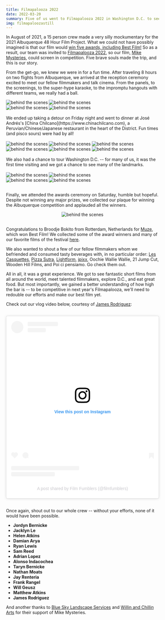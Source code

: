 ```yaml
---
title: Filmapalooza 2022
date: 2022-03-20
summary: Five of us went to Filmapalooza 2022 in Washington D.C. to see our 48 Hour Film, Mike Mysteries, screened in competition.
img: filmapaloozastill
---
```


In August of 2021, a 15 person crew made a very silly mockumentary for the 2021 Albuquerque 48 Hour Film Project. What we could not have possibly imagined is that our film would [win five awards, including Best Film!](/mike-mysteries-wins-best-film-at-2021-albuquerque-48-hour-film-project.html) So as a result, our team was invited to [Filmapalooza 2022](https://48hourfilmproj.zohobackstage.com/Filmapalooza2022-WashingtonDC#), so our film, [Mike Mysteries](/project/mike-mysteries.html), could screen in competition. Five brave souls made the trip, and this is our story.

From the get-go, we knew we were in for a fun time. After traveling 8 hours on two flights from Albuquerque, we arrived at the reception ceremony excited to meet our fellow filmmakers and talk cinema. From the panels, to the screenings, to the super-hype karaoke, to the impromptu hangouts with different teams, we really had a ball.
</br>
<div class="row g-2">
  <div class="col-lg-6 col-md-12 mb-6 mb-lg-0">
  	<img src="/img/news/filmapalooza1.jpg" class="w-100 shadow-1-strong rounded mb-2" alt="behind the scenes">
	<img src="/img/news/filmapalooza2.jpg" class="w-100 shadow-1-strong rounded mb-2" alt="behind the scenes">
  </div>
  <div class="col-lg-6 mb-6 mb-lg-0">
	<img src="/img/news/filmapalooza3.jpg" class="w-100 shadow-1-strong rounded mb-2" alt="behind the scenes">
	<img src="/img/news/filmapalooza8.jpg" class="w-100 shadow-1-strong rounded mb-2" alt="behind the scenes">
  </div>
</div>
</br>
We ended up taking a detour on Friday night and went to dinner at José Andrés's [China Chilcano](https://www.chinachilcano.com), a Peruvian/Chinese/Japanese restaurant in the heart of the District. Fun times (and pisco sours) were had by all!
</br></br>

<div class="row g-2">
  <div class="col-lg-6 col-md-12 mb-6 mb-lg-0">
	<img src="/img/news/china_chilcano1.jpg" class="w-100 shadow-1-strong rounded mb-2" alt="behind the scenes">
	<img src="/img/news/china_chilcano2.jpg" class="w-100 shadow-1-strong rounded mb-2" alt="behind the scenes">
	<img src="/img/news/china_chilcano3.jpg" class="w-100 shadow-1-strong rounded mb-2" alt="behind the scenes">
  </div>
  <div class="col-lg-6 mb-6 mb-lg-0">
	<img src="/img/news/china_chilcano4.jpg" class="w-100 shadow-1-strong rounded mb-2" alt="behind the scenes">
	<img src="/img/news/china_chilcano5.jpg" class="w-100 shadow-1-strong rounded mb-2" alt="behind the scenes">
	<img src="/img/news/china_chilcano6.jpg" class="w-100 shadow-1-strong rounded mb-2" alt="behind the scenes">
  </div>
</div>
</br>
We also had a chance to tour Washington D.C. -- for many of us, it was the first time visiting and we got a chance to see many of the landmarks.
</br>
</br>

<div class="row g-2">
  <div class="col-lg-6 col-md-12 mb-6 mb-lg-0">
	<img src="/img/news/filmapalooza4.jpg" class="w-100 shadow-1-strong rounded mb-2" alt="behind the scenes">
	<img src="/img/news/filmapalooza5.jpg" class="w-100 shadow-1-strong rounded mb-2" alt="behind the scenes">
  </div>
  <div class="col-lg-6 mb-6 mb-lg-0">
	<img src="/img/news/filmapalooza6.jpg" class="w-100 shadow-1-strong rounded mb-2" alt="behind the scenes">
	<img src="/img/news/filmapalooza7.jpg" class="w-100 shadow-1-strong rounded mb-2" alt="behind the scenes">
  </div>
</div>
</br>

Finally, we attended the awards ceremony on Saturday, humble but hopeful. Despite not winning any major prizes, we collected our plaque for winning the Albuquerque competition and applauded all the winners.
</br>

<center><img src="/img/news/filmapalooza9.png" class="w-80 shadow-1-strong rounded mb-2" alt="behind the scenes"></center>
</br>

Congratulations to Broodje Bokito from Rotterdam, Netherlands for [Muze](https://www.imdb.com/title/tt15348714), which won Best Film! We collected some of the award winners and many of our favorite films of the festival [here](https://wouldproductions.notion.site/Best-of-the-Festival-58e25a4878c847c7b251322ebbb4d04b).
</br>

We also wanted to shout a few of our fellow filmmakers whom we befriended and consumed tasty beverages with, in no particular order: [Les Casquettes](https://www.instagram.com/les__casquettes), [Pizza Sutra](https://www.instagram.com/pizzasutramke), [Lightform](https://www.instagram.com/lightformfilm), [jpixx](https://www.instagram.com/jpixx), Oochie Wallie Wallie, 21 Jump Cut, Wooden Hill Films, and Poi ci pensiamo. Go check them out.
</br>

All in all, it was a great experience. We got to see fantastic short films from all around the world, meet talented filmmakers, explore D.C., and eat great food. But most importantly, we gained a better understanding of how high the bar is -- to be competitive in next year's Filmapalooza, we'll need to redouble our efforts and make our best film yet.
</br>

Check out our vlog video below, courtesy of [James Rodriguez](https://www.instagram.com/jittlelames):
</br></br>

<div align="center">
	<blockquote class="instagram-media" data-instgrm-captioned data-instgrm-permalink="https://www.instagram.com/reel/CbJXIrdpwug/?utm_source=ig_embed&amp;utm_campaign=loading" data-instgrm-version="14" style=" background:#FFF; border:0; border-radius:3px; box-shadow:0 0 1px 0 rgba(0,0,0,0.5),0 1px 10px 0 rgba(0,0,0,0.15); margin: 1px; max-width:540px; min-width:326px; padding:0; width:99.375%; width:-webkit-calc(100% - 2px); width:calc(100% - 2px);"><div style="padding:16px;"> <a href="https://www.instagram.com/reel/CbJXIrdpwug/?utm_source=ig_embed&amp;utm_campaign=loading" style=" background:#FFFFFF; line-height:0; padding:0 0; text-align:center; text-decoration:none; width:100%;" target="_blank"> <div style=" display: flex; flex-direction: row; align-items: center;"> <div style="background-color: #F4F4F4; border-radius: 50%; flex-grow: 0; height: 40px; margin-right: 14px; width: 40px;"></div> <div style="display: flex; flex-direction: column; flex-grow: 1; justify-content: center;"> <div style=" background-color: #F4F4F4; border-radius: 4px; flex-grow: 0; height: 14px; margin-bottom: 6px; width: 100px;"></div> <div style=" background-color: #F4F4F4; border-radius: 4px; flex-grow: 0; height: 14px; width: 60px;"></div></div></div><div style="padding: 19% 0;"></div> <div style="display:block; height:50px; margin:0 auto 12px; width:50px;"><svg width="50px" height="50px" viewBox="0 0 60 60" version="1.1" xmlns="https://www.w3.org/2000/svg" xmlns:xlink="https://www.w3.org/1999/xlink"><g stroke="none" stroke-width="1" fill="none" fill-rule="evenodd"><g transform="translate(-511.000000, -20.000000)" fill="#000000"><g><path d="M556.869,30.41 C554.814,30.41 553.148,32.076 553.148,34.131 C553.148,36.186 554.814,37.852 556.869,37.852 C558.924,37.852 560.59,36.186 560.59,34.131 C560.59,32.076 558.924,30.41 556.869,30.41 M541,60.657 C535.114,60.657 530.342,55.887 530.342,50 C530.342,44.114 535.114,39.342 541,39.342 C546.887,39.342 551.658,44.114 551.658,50 C551.658,55.887 546.887,60.657 541,60.657 M541,33.886 C532.1,33.886 524.886,41.1 524.886,50 C524.886,58.899 532.1,66.113 541,66.113 C549.9,66.113 557.115,58.899 557.115,50 C557.115,41.1 549.9,33.886 541,33.886 M565.378,62.101 C565.244,65.022 564.756,66.606 564.346,67.663 C563.803,69.06 563.154,70.057 562.106,71.106 C561.058,72.155 560.06,72.803 558.662,73.347 C557.607,73.757 556.021,74.244 553.102,74.378 C549.944,74.521 548.997,74.552 541,74.552 C533.003,74.552 532.056,74.521 528.898,74.378 C525.979,74.244 524.393,73.757 523.338,73.347 C521.94,72.803 520.942,72.155 519.894,71.106 C518.846,70.057 518.197,69.06 517.654,67.663 C517.244,66.606 516.755,65.022 516.623,62.101 C516.479,58.943 516.448,57.996 516.448,50 C516.448,42.003 516.479,41.056 516.623,37.899 C516.755,34.978 517.244,33.391 517.654,32.338 C518.197,30.938 518.846,29.942 519.894,28.894 C520.942,27.846 521.94,27.196 523.338,26.654 C524.393,26.244 525.979,25.756 528.898,25.623 C532.057,25.479 533.004,25.448 541,25.448 C548.997,25.448 549.943,25.479 553.102,25.623 C556.021,25.756 557.607,26.244 558.662,26.654 C560.06,27.196 561.058,27.846 562.106,28.894 C563.154,29.942 563.803,30.938 564.346,32.338 C564.756,33.391 565.244,34.978 565.378,37.899 C565.522,41.056 565.552,42.003 565.552,50 C565.552,57.996 565.522,58.943 565.378,62.101 M570.82,37.631 C570.674,34.438 570.167,32.258 569.425,30.349 C568.659,28.377 567.633,26.702 565.965,25.035 C564.297,23.368 562.623,22.342 560.652,21.575 C558.743,20.834 556.562,20.326 553.369,20.18 C550.169,20.033 549.148,20 541,20 C532.853,20 531.831,20.033 528.631,20.18 C525.438,20.326 523.257,20.834 521.349,21.575 C519.376,22.342 517.703,23.368 516.035,25.035 C514.368,26.702 513.342,28.377 512.574,30.349 C511.834,32.258 511.326,34.438 511.181,37.631 C511.035,40.831 511,41.851 511,50 C511,58.147 511.035,59.17 511.181,62.369 C511.326,65.562 511.834,67.743 512.574,69.651 C513.342,71.625 514.368,73.296 516.035,74.965 C517.703,76.634 519.376,77.658 521.349,78.425 C523.257,79.167 525.438,79.673 528.631,79.82 C531.831,79.965 532.853,80.001 541,80.001 C549.148,80.001 550.169,79.965 553.369,79.82 C556.562,79.673 558.743,79.167 560.652,78.425 C562.623,77.658 564.297,76.634 565.965,74.965 C567.633,73.296 568.659,71.625 569.425,69.651 C570.167,67.743 570.674,65.562 570.82,62.369 C570.966,59.17 571,58.147 571,50 C571,41.851 570.966,40.831 570.82,37.631"></path></g></g></g></svg></div><div style="padding-top: 8px;"> <div style=" color:#3897f0; font-family:Arial,sans-serif; font-size:14px; font-style:normal; font-weight:550; line-height:18px;">View this post on Instagram</div></div><div style="padding: 12.5% 0;"></div> <div style="display: flex; flex-direction: row; margin-bottom: 14px; align-items: center;"><div> <div style="background-color: #F4F4F4; border-radius: 50%; height: 12.5px; width: 12.5px; transform: translateX(0px) translateY(7px);"></div> <div style="background-color: #F4F4F4; height: 12.5px; transform: rotate(-45deg) translateX(3px) translateY(1px); width: 12.5px; flex-grow: 0; margin-right: 14px; margin-left: 2px;"></div> <div style="background-color: #F4F4F4; border-radius: 50%; height: 12.5px; width: 12.5px; transform: translateX(9px) translateY(-18px);"></div></div><div style="margin-left: 8px;"> <div style=" background-color: #F4F4F4; border-radius: 50%; flex-grow: 0; height: 20px; width: 20px;"></div> <div style=" width: 0; height: 0; border-top: 2px solid transparent; border-left: 6px solid #f4f4f4; border-bottom: 2px solid transparent; transform: translateX(16px) translateY(-4px) rotate(30deg)"></div></div><div style="margin-left: auto;"> <div style=" width: 0px; border-top: 8px solid #F4F4F4; border-right: 8px solid transparent; transform: translateY(16px);"></div> <div style=" background-color: #F4F4F4; flex-grow: 0; height: 12px; width: 16px; transform: translateY(-4px);"></div> <div style=" width: 0; height: 0; border-top: 8px solid #F4F4F4; border-left: 8px solid transparent; transform: translateY(-4px) translateX(8px);"></div></div></div> <div style="display: flex; flex-direction: column; flex-grow: 1; justify-content: center; margin-bottom: 24px;"> <div style=" background-color: #F4F4F4; border-radius: 4px; flex-grow: 0; height: 14px; margin-bottom: 6px; width: 224px;"></div> <div style=" background-color: #F4F4F4; border-radius: 4px; flex-grow: 0; height: 14px; width: 144px;"></div></div></a><p style=" color:#c9c8cd; font-family:Arial,sans-serif; font-size:14px; line-height:17px; margin-bottom:0; margin-top:8px; overflow:hidden; padding:8px 0 7px; text-align:center; text-overflow:ellipsis; white-space:nowrap;"><a href="https://www.instagram.com/reel/CbJXIrdpwug/?utm_source=ig_embed&amp;utm_campaign=loading" style=" color:#c9c8cd; font-family:Arial,sans-serif; font-size:14px; font-style:normal; font-weight:normal; line-height:17px; text-decoration:none;" target="_blank">A post shared by Film Fumblers (@filmfumblers)</a></p></div></blockquote> <script async src="//www.instagram.com/embed.js"></script>
</div>
</br>

Once again, shout out to our whole crew -- without your efforts, none of it would have been possible.

* **Jordyn Bernicke**
* **Jacklyn Le**
* **Helen Atkins**
* **Damian Arya**
* **Ryan Lewis**
* **Sam Reed**
* **Adrian Lopez**
* **Alonso Indacochea**
* **Taryn Bernicke**
* **Nathan Moats**
* **Jay Renteria**
* **Frank Rangel**
* **Will Geusz**
* **Matthew Atkins**
* **James Rodriguez**

And another thanks to [Blue Sky Landscape Services](https://www.facebook.com/BlueSkyLandscapeServices) and [Willin and Chillin Arts](https://www.instagram.com/willinandchillinarts) for their support of Mike Mysteries.